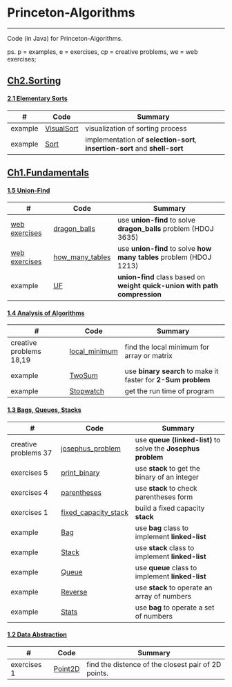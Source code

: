 # Princeton-Algorithms
-----
Code (in Java) for Princeton-Algorithms.

ps. p = examples, e = exercises, cp = creative problems, we = web exercises;

## [Ch2.Sorting](http://algs4.cs.princeton.edu/20sorting/) ##

#### [2.1 Elementary Sorts](http://algs4.cs.princeton.edu/21elementary/) ####
|  #   | Code | Summary |
| ---- | ---- | ------- |
|example|[VisualSort](./ch2_sorting/2.1_p2_VisualSort/)|visualization of sorting process|
|example|[Sort](./ch2_sorting/2.1_p1_Sort/)|implementation of **selection-sort**, **insertion-sort** and **shell-sort**|

## [Ch1.Fundamentals](http://algs4.cs.princeton.edu/10fundamentals/) ##

#### [1.5 Union-Find](http://algs4.cs.princeton.edu/15uf/) ####
|  #   | Code | Summary |
| ---- | ---- | ------- |
|[web exercises](http://acm.hdu.edu.cn/showproblem.php?pid=3635)|[dragon_balls](./ch1_fundamentals/1.5_we2_dragon_balls/)|use **union-find** to solve **dragon_balls** problem (HDOJ 3635)|
|[web exercises](http://acm.hdu.edu.cn/showproblem.php?pid=1213)|[how_many_tables](./ch1_fundamentals/1.5_we1_how_many_tables/)|use **union-find** to solve **how many tables** problem (HDOJ 1213)|
|example|[UF](./ch1_fundamentals/1.5_p1_UF/)|**union-find** class based on **weight quick-union with path compression**|

#### [1.4 Analysis of Algorithms](http://algs4.cs.princeton.edu/14analysis/) ####
|  #   | Code | Summary |
| ---- | ---- | ------- |
|creative problems 18,19|[local_minimum](./ch1_fundamentals/1.4_cp18_local_minimum/)|find the local minimum for array or matrix|
|example|[TwoSum](./ch1_fundamentals/1.4_p2_TwoSum/)|use **binary search** to make it faster for **2-Sum problem**|
|example|[Stopwatch](./ch1_fundamentals/1.4_p1_Stopwatch/)|get the run time of program|

#### [1.3 Bags, Queues, Stacks](http://algs4.cs.princeton.edu/13stacks/) ####
|  #   | Code | Summary |
| ---- | ---- | ------- |
|creative problems 37|[josephus_problem](./ch1_fundamentals/1.3_cp37_josephus_problem/)|use **queue (linked-list)** to solve the **Josephus problem**|
|exercises 5|[print_binary](./ch1_fundamentals/1.3_e5_print_binary/)|use **stack** to get the binary of an integer|
|exercises 4|[parentheses](./ch1_fundamentals/1.3_e4_Parentheses/)|use **stack** to check parentheses form|
|exercises 1|[fixed_capacity_stack](./ch1_fundamentals/1.3_e1_FixedCapacityStack/)|build a fixed capacity **stack**|
|example|[Bag](./ch1_fundamentals/1.3_p4_Bag/)|use **bag** class to implement **linked-list**|
|example|[Stack](./ch1_fundamentals/1.3_p4_Stack/)|use **stack** class to implement **linked-list**|
|example|[Queue](./ch1_fundamentals/1.3_p4_Queue/)|use **queue** class to implement **linked-list**|
|example|[Reverse](./ch1_fundamentals/1.3_p1_Reverse/)|use **stack** to operate an array of numbers|
|example|[Stats](./ch1_fundamentals/1.3_p1_Stats/)|use **bag** to operate a set of numbers|

#### [1.2 Data Abstraction](http://algs4.cs.princeton.edu/12oop/) ####
|  #   | Code | Summary |
| ---- | ---- | ------- |
|exercises 1|[Point2D](./ch1_fundamentals/1.2_e1_Point2D/)|find the distence of the closest pair of 2D points.|